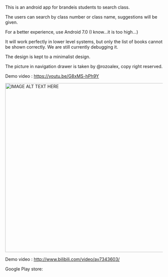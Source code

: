 This is an android app for brandeis students to search class.

The users can search by class number or class name, suggestions will be given.

For a better experience, use Android 7.0 (I know...it is too high...)

It will work perfectly in lower level systems, but only the list of books cannot be shown correctly. We are still currently debugging it.

The design is kept to a minimalist design. 

The picture in navigation drawer is taken by @rozoalex, copy right reserved. 

Demo video : https://youtu.be/G8xMS-hPh9Y

<a href="http://www.youtube.com/watch?feature=player_embedded&v=G8xMS-hPh9Y
" target="_blank"><img src="http://img.youtube.com/vi/G8xMS-hPh9Y/0.jpg" 
alt="IMAGE ALT TEXT HERE" width="960" height="540" border="0" /></a>


Demo video : http://www.bilibili.com/video/av7343603/

Google Play store:
